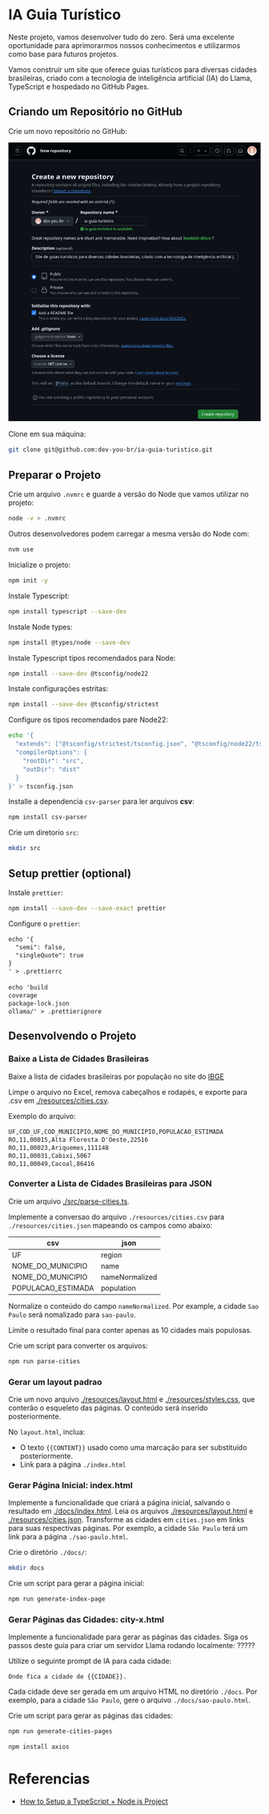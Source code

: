 # IA Guia Turístico

Neste projeto, vamos desenvolver tudo do zero. Será uma excelente oportunidade para aprimorarmos nossos conhecimentos e utilizarmos como base para futuros projetos.

Vamos construir um site que oferece guias turísticos para diversas cidades brasileiras, criado com a tecnologia de inteligência artificial (IA) do Llama, TypeScript e hospedado no GitHub Pages.

## Criando um Repositório no GitHub

Crie um novo repositório no GitHub:

![Crie um Repositorio no Guithub](./resources/create-github-repository.png)

Clone em sua máquina:

```sh
git clone git@github.com:dev-you-br/ia-guia-turistico.git
```

## Preparar o Projeto

Crie um arquivo `.nvmrc` e guarde a versão do Node que vamos utilizar no projeto:

```sh
node -v > .nvmrc
```

Outros desenvolvedores podem carregar a mesma versão do Node com:

```sh
nvm use
```

Inicialize o projeto:

```sh
npm init -y
```

Instale Typescript:

```sh
npm install typescript --save-dev
```

Instale Node types:

```sh
npm install @types/node --save-dev
```

Instale Typescript tipos recomendados para Node:

```sh
npm install --save-dev @tsconfig/node22
```

Instale configurações estritas:

```sh
npm install --save-dev @tsconfig/strictest
```

Configure os tipos recomendados pare Node22:

```sh
echo '{
  "extends": ["@tsconfig/strictest/tsconfig.json", "@tsconfig/node22/tsconfig.json"],
  "compilerOptions": {
    "rootDir": "src",
    "outDir": "dist"
  }
}' > tsconfig.json
```

Installe a dependencia `csv-parser` para ler arquivos **csv**:

```sh
npm install csv-parser
```

Crie um diretorio `src`:

```sh
mkdir src
```

## Setup prettier (optional)

Instale `prettier`:

```sh
npm install --save-dev --save-exact prettier
```

Configure o `prettier`:

```
echo '{
  "semi": false,
  "singleQuote": true
}
' > .prettierrc

echo 'build
coverage
package-lock.json
ollama/' > .prettierignore
```

## Desenvolvendo o Projeto

### Baixe a Lista de Cidades Brasileiras

Baixe a lista de cidades brasileiras por população no site do [IBGE](https://ftp.ibge.gov.br/Estimativas_de_Populacao/Estimativas_2021/)

Limpe o arquivo no Excel, remova cabeçalhos e rodapés, e exporte para .csv em [./resources/cities.csv](./resources/cities.csv).

Exemplo do arquivo:

```csv
UF,COD_UF,COD_MUNICIPIO,NOME_DO_MUNICIPIO,POPULACAO_ESTIMADA
RO,11,00015,Alta Floresta D'Oeste,22516
RO,11,00023,Ariquemes,111148
RO,11,00031,Cabixi,5067
RO,11,00049,Cacoal,86416
```

### Converter a Lista de Cidades Brasileiras para JSON

Crie um arquivo [./src/parse-cities.ts](./src/parse-cities.ts).

Implemente a conversao do arquivo `./resources/cities.csv` para `./resources/cities.json` mapeando os campos como abaixo:

| csv                | json           |
| ------------------ | -------------- |
| UF                 | region         |
| NOME_DO_MUNICIPIO  | name           |
| NOME_DO_MUNICIPIO  | nameNormalized |
| POPULACAO_ESTIMADA | population     |

Normalize o conteúdo do campo `nameNormalized`. Por example, a cidade `Sao Paulo` será nomalizado para `sao-paulo`.

Limite o resultado final para conter apenas as 10 cidades mais populosas.

Crie um script para converter os arquivos:

```sh
npm run parse-cities
```

### Gerar um layout padrao

Crie um novo arquivo [./resources/layout.html](./resources/layout.html) e [./resources/styles.css](./resources/styles.css),
que conterão o esqueleto das páginas. O conteúdo será inserido posteriormente.

No `layout.html`, inclua:

- O texto `{{CONTENT}}` usado como uma marcação para ser substituído posteriormente.
- Link para a página `./index.html`







### Gerar Página Inicial: index.html
Implemente a funcionalidade que criará a página inicial, salvando o resultado em [./docs/index.html](./docs/index.html).
Leia os arquivos [./resources/layout.html](./resources/layout.html) e [./resources/cities.json](./resources/cities.json).
Transforme as cidades em `cities.json` em links para suas respectivas páginas.
Por exemplo, a cidade `São Paulo` terá um link para a página `./sao-paulo.html`.

Crie o diretório `./docs/`:
```sh
mkdir docs
```

Crie um script para gerar a página inicial:
```sh
npm run generate-index-page
```

### Gerar Páginas das Cidades: city-x.html
Implemente a funcionalidade para gerar as páginas das cidades.
Siga os passos deste guia para criar um servidor Llama rodando localmente: ?????

Utilize o seguinte prompt de IA para cada cidade:
```
Onde fica a cidade de {{CIDADE}}.
```
Cada cidade deve ser gerada em um arquivo HTML no diretório `./docs`.
Por exemplo, para a cidade `São Paulo`, gere o arquivo `./docs/sao-paulo.html`.

Crie um script para gerar as páginas das cidades:
```sh
npm run generate-cities-pages
```

```sh
npm install axios
```

# Referencias

- [How to Setup a TypeScript + Node.js Project](https://khalilstemmler.com/blogs/typescript/node-starter-project/)
